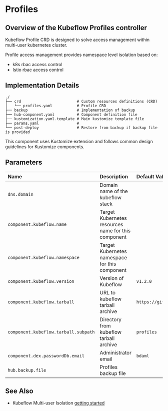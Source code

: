 # Profiles

## Overview of the Kubeflow Profiles controller

Kubeflow Profile CRD is designed to solve access management within multi-user kubernetes cluster.

Profile access management provides namespace level isolation based on:

* k8s rbac access control
* Istio rbac access control

## Implementation Details

```text
./
├── crd                         # Custom resources definitions (CRD)
│   └── profiles.yaml           # Profile CRD
├── backup                      # Implementation of backup
├── hub-component.yaml          # Component definition file
├── kustomization.yaml.template # Main kustomize template file
├── params.yaml                 #
└── post-deploy                 # Restore from backup if backup file is provided
```

This component uses Kustomize extension and follows common design guidelines for Kustomize components.

## Parameters

| Name | Description | Default Value |
| :--- | :---        | :---          |
| `dns.domain` | Domain name of the kubeflow stack | |
| `component.kubeflow.name` | Target Kubernetes resources name for this component | |
| `component.kubeflow.namespace` | Target Kubernetes namespace for this component | |
| `component.kubeflow.version` | Version of Kubeflow | `v1.2.0` |
| `component.kubeflow.tarball` | URL to kubeflow tarball archive | `https://github.com/kubeflow/manifests/archive/${component.kubeflow.version}.tar.gz` |
| `component.kubeflow.tarball.subpath` | Directory from kubeflow tarball archive | `profiles` |
| `component.dex.passwordDb.email` | Administrator email | `bdaml` |
| `hub.backup.file` | Profiles backup file | |

## See Also

* Kubeflow Multi-user Isolation [getting started](https://www.kubeflow.org/docs/components/multi-tenancy/getting-started/)
